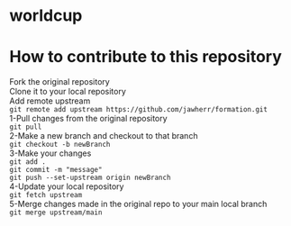 # worldcup
# How to contribute to this repository
Fork the original repository <br>
Clone it to your local repository <br> 
Add remote upstream <br>
```git remote add upstream https://github.com/jawherr/formation.git```<br>
1-Pull changes from the original repository <br>
```git pull``` <br>
2-Make a new branch and checkout to that branch <br>
```git checkout -b newBranch```<br>
3-Make your changes <br>
```git add . ```<br>
```git commit -m "message"```<br>
```git push --set-upstream origin newBranch```<br>
4-Update your local repository <br>
```git fetch upstream```<br>
5-Merge changes made in the original repo to your main local branch<br>
```git merge upstream/main```<br> <br>

